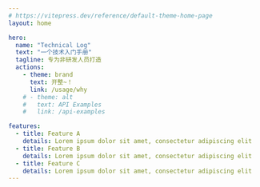 ```yaml
---
# https://vitepress.dev/reference/default-theme-home-page
layout: home

hero:
  name: "Technical Log"
  text: "一个技术入门手册"
  tagline: 专为非研发人员打造
  actions:
    - theme: brand
      text: 开整~！
      link: /usage/why
    # - theme: alt
    #   text: API Examples
    #   link: /api-examples

features:
  - title: Feature A
    details: Lorem ipsum dolor sit amet, consectetur adipiscing elit
  - title: Feature B
    details: Lorem ipsum dolor sit amet, consectetur adipiscing elit
  - title: Feature C
    details: Lorem ipsum dolor sit amet, consectetur adipiscing elit
---
```


